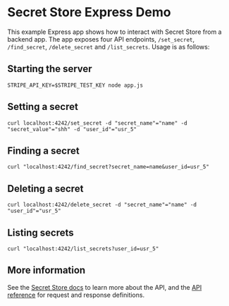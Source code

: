 # Secret Store Express Demo

This example Express app shows how to interact with Secret Store from a backend app. The app exposes four API endpoints, `/set_secret`, `/find_secret`, `/delete_secret` and `/list_secrets`. Usage is as follows:

## Starting the server

```
STRIPE_API_KEY=$STRIPE_TEST_KEY node app.js
```

## Setting a secret

```
curl localhost:4242/set_secret -d "secret_name"="name" -d "secret_value"="shh" -d "user_id"="usr_5"
```

## Finding a secret

```
curl "localhost:4242/find_secret?secret_name=name&user_id=usr_5"
```

## Deleting a secret

```
curl localhost:4242/delete_secret -d "secret_name"="name" -d "user_id"="usr_5"
```

## Listing secrets

```
curl "localhost:4242/list_secrets?user_id=usr_5"
```

## More information

See the [Secret Store docs](https://stripe.com/docs/stripe-apps/store-auth-data-custom-objects) to learn more about the API, and the [API reference](https://stripe.com/docs/api/secret_management) for request and response definitions.